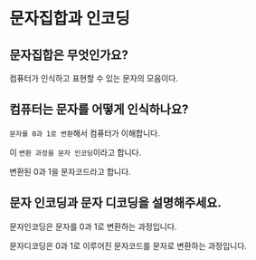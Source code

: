 # 문자집합과 인코딩

## 문자집합은 무엇인가요?

컴퓨터가 인식하고 표현할 수 있는 문자의 모음이다.

## 컴퓨터는 문자를 어떻게 인식하나요?

`문자를 0과 1로 변환`해서 컴퓨터가 이해합니다.

이 `변환 과정을 문자 인코딩`이라고 합니다.

변환된 0과 1을 문자코드라고 합니다.

## 문자 인코딩과 문자 디코딩을 설명해주세요.

문자인코딩은 문자를 0과 1로 변환하는 과정입니다.

문자디코딩은 0과 1로 이루어진 문자코드를 문자로 변환하는 과정입니다.